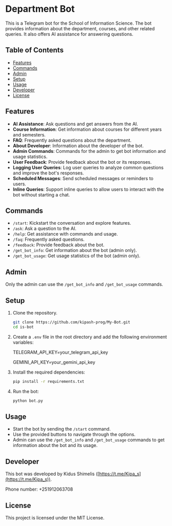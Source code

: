 # Department Bot

This is a Telegram bot for the School of Information Science. The bot provides information about the department, courses, and other related queries. It also offers AI assistance for answering questions.

## Table of Contents

- [Features](#features)
- [Commands](#commands)
- [Admin](#admin)
- [Setup](#setup)
- [Usage](#usage)
- [Developer](#developer)
- [License](#license)

## Features

- **AI Assistance**: Ask questions and get answers from the AI.
- **Course Information**: Get information about courses for different years and semesters.
- **FAQ**: Frequently asked questions about the department.
- **About Developer**: Information about the developer of the bot.
- **Admin Commands**: Commands for the admin to get bot information and usage statistics.
- **User Feedback**: Provide feedback about the bot or its responses.
- **Logging User Queries**: Log user queries to analyze common questions and improve the bot's responses.
- **Scheduled Messages**: Send scheduled messages or reminders to users.
- **Inline Queries**: Support inline queries to allow users to interact with the bot without starting a chat.

## Commands

- `/start`: Kickstart the conversation and explore features.
- `/ask`: Ask a question to the AI.
- `/help`: Get assistance with commands and usage.
- `/faq`: Frequently asked questions.
- `/feedback`: Provide feedback about the bot.
- `/get_bot_info`: Get information about the bot (admin only).
- `/get_bot_usage`: Get usage statistics of the bot (admin only).

## Admin

Only the admin can use the `/get_bot_info` and `/get_bot_usage` commands.

## Setup

1. Clone the repository.
    ```sh
    git clone https://github.com/kipash-prog/My-Bot.git
    cd is-bot
    ```
2. Create a `.env` file in the root directory and add the following environment variables:
    
    TELEGRAM_API_KEY=your_telegram_api_key
   
    GEMINI_API_KEY=your_gemini_api_key
    

4. Install the required dependencies:
    ```sh
    pip install -r requirements.txt
    ```

5. Run the bot:
    ```sh
    python bot.py
    ```

## Usage

- Start the bot by sending the `/start` command.
- Use the provided buttons to navigate through the options.
- Admin can use the `/get_bot_info` and `/get_bot_usage` commands to get information about the bot and its usage.

## Developer


This bot was developed by Kidus Shimelis ([https://t.me/Kipa_s](https://t.me/Kipa_s)).

Phone number: +251912063708

## License

This project is licensed under the MIT License.
